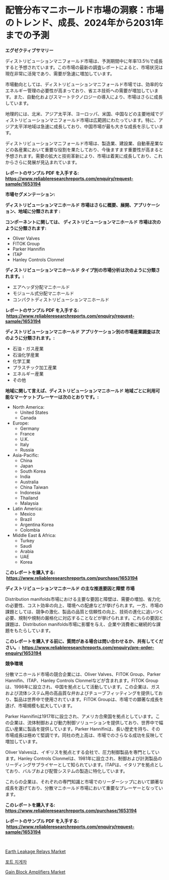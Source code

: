 <p><h1>配管分布マニホールド市場の洞察：市場のトレンド、成長、2024年から2031年までの予測</h1></p><p><strong>エグゼクティブサマリー</strong></p>
<p><p>ディストリビューションマニフォールド市場は、予測期間中に年率13.5％で成長すると予想されています。この市場の最新の調査レポートによると、市場状況は現在非常に活発であり、需要が急速に増加しています。</p><p>市場動向としては、ディストリビューションマニフォールド市場では、効率的なエネルギー管理の必要性が高まっており、省エネ技術への需要が増加しています。また、自動化およびスマートテクノロジーの導入により、市場はさらに成長しています。</p><p>地理的には、北米、アジア太平洋、ヨーロッパ、米国、中国などの主要地域でディストリビューションマニフォールド市場は広範囲にわたっています。特に、アジア太平洋地域は急速に成長しており、中国市場が最も大きな成長を示しています。</p><p>ディストリビューションマニフォールド市場は、製造業、建設業、自動車産業などの各産業において重要な役割を果たしており、今後ますます重要性が高まると予想されます。需要の拡大と技術革新により、市場は着実に成長しており、これからさらに発展が見込まれています。</p></p>
<p><strong>レポートのサンプル PDF を入手する: <a href="https://www.reliableresearchreports.com/enquiry/request-sample/1653194">https://www.reliableresearchreports.com/enquiry/request-sample/1653194</a></strong></p>
<p><strong>市場セグメンテーション:</strong></p>
<p><strong> ディストリビューションマニホールド 市場はさらに概要、展開、アプリケーション、地域に分類されます :</strong></p>
<p><strong>コンポーネントに関しては、 ディストリビューションマニホールド 市場は次のように分類されます: &nbsp;</strong></p>
<p><ul><li>Oliver Valves</li><li>FITOK Group</li><li>Parker Hannifin</li><li>ITAP</li><li>​Hanley Controls Clonmel</li></ul></p>
<p><strong> ディストリビューションマニホールド タイプ別の市場分析は次のように分類されます。:</strong></p>
<p><ul><li>エアヘッダ分配マニホールド</li><li>モジュール式分配マニホールド</li><li>コンパクトディストリビューションマニホールド</li></ul></p>
<p><strong>レポートのサンプル PDF を入手する: &nbsp;<a href="https://www.reliableresearchreports.com/enquiry/request-sample/1653194">https://www.reliableresearchreports.com/enquiry/request-sample/1653194</a></strong></p>
<p><strong> ディストリビューションマニホールド アプリケーション別の市場産業調査は次のように分類されます。:</strong></p>
<p><ul><li>石油・ガス産業</li><li>石油化学産業</li><li>化学工業</li><li>プラスチック加工産業</li><li>エネルギー産業</li><li>その他</li></ul></p>
<p><strong>地域に関して言えば、ディストリビューションマニホールド 地域ごとに利用可能なマーケットプレーヤーは次のとおりです。:</strong></p>
<p><ul>
    <li>
        North America:
        <ul>
            <li>United States</li>
            <li>Canada</li>
        </ul>
    </li>
    <li>
        Europe:
        <ul>
            <li>Germany</li>
            <li>France</li>
            <li>U.K.</li>
            <li>Italy</li>
            <li>Russia</li>
        </ul>
    </li>
    <li>
        Asia-Pacific:
        <ul>
            <li>China</li>
            <li>Japan</li>
            <li>South Korea</li>
            <li>India</li>
            <li>Australia</li>
            <li>China Taiwan</li>
            <li>Indonesia</li>
            <li>Thailand</li>
            <li>Malaysia</li>
        </ul>
    </li>
    <li>
        Latin America:
        <ul>
            <li>Mexico</li>
            <li>Brazil</li>
            <li>Argentina Korea</li>
            <li>Colombia</li>
        </ul>
    </li>
    <li>
        Middle East & Africa:
        <ul>
            <li>Turkey</li>
            <li>Saudi</li>
            <li>Arabia</li>
            <li>UAE</li>
            <li>Korea</li>
        </ul>
    </li>
    </ul></p>
<p><strong>このレポートを購入する: &nbsp;<a href="https://www.reliableresearchreports.com/purchase/1653194">https://www.reliableresearchreports.com/purchase/1653194</a></strong></p>
<p><strong>ディストリビューションマニホールド の主な推進要因と障壁 市場</strong></p>
<p><p>Distribution manifolds市場における主要な要因と障壁は、需要の増加、省力化の必要性、コスト効率の向上、環境への配慮などが挙げられます。一方、市場の課題としては、競争の激化、製品の品質と信頼性の向上、技術の進化に追いつく必要、規制や規制の厳格化に対応することなどが挙げられます。これらの要因と課題は、Distribution manifolds市場に影響を与え、企業や消費者に継続的な課題をもたらしています。</p></p>
<p><strong>このレポートを購入する前に、質問がある場合は問い合わせるか、共有してください。:&nbsp; <a href="https://www.reliableresearchreports.com/enquiry/pre-order-enquiry/1653194">https://www.reliableresearchreports.com/enquiry/pre-order-enquiry/1653194</a></strong></p>
<p><strong>競争環境</strong></p>
<p><p>分散マニホールド市場の競合企業には、Oliver Valves、FITOK Group、Parker Hannifin、ITAP、Hanley Controls Clonmelなどが含まれます。FITOK Groupは、1998年に設立され、中国を拠点として活動しています。この企業は、ガスおよび流体システム用の高品質な弁およびチューブフィッティングを提供しており、製品は世界中で使用されています。FITOK Groupは、市場での顕著な成長を遂げ、市場規模も拡大しています。</p><p>Parker Hannifinは1917年に設立され、アメリカ合衆国を拠点としています。この企業は、流体制御および動力制御ソリューションを提供しており、世界中で幅広い産業に製品を提供しています。Parker Hannifinは、長い歴史を持ち、その市場成長は極めて堅調です。同社の売上高は、市場でのさらなる成功を反映して増加しています。</p><p>Oliver Valvesは、イギリスを拠点とする会社で、圧力制御製品を専門としています。Hanley Controls Clonmelは、1981年に設立され、制御および計測製品のリーディングサプライヤーとして知られています。ITAPは、イタリアを拠点としており、バルブおよび配管システムの製造に特化しています。</p><p>これらの企業は、それぞれの専門知識と市場でのリーダーシップにおいて顕著な成長を遂げており、分散マニホールド市場において重要なプレーヤーとなっています。</p></p>
<p><strong>このレポートを購入する: &nbsp; <a href="https://www.reliableresearchreports.com/purchase/1653194">https://www.reliableresearchreports.com/purchase/1653194</a></strong></p>
<p><strong>レポートのサンプル PDF を入手する: &nbsp;<a href="https://www.reliableresearchreports.com/enquiry/request-sample/1653194">https://www.reliableresearchreports.com/enquiry/request-sample/1653194</a></strong><strong></strong></p>
<p>&nbsp;</p>
<p><p><a href="https://github.com/AKSHATREPORTPRIME/Market-Research-Report-List-3/blob/main/earth-leakage-relays-market.md">Earth Leakage Relays Market</a></p><p><a href="https://medium.com/@marcpascual04/%ED%8F%AC%ED%81%AC%EB%A6%AC%ED%94%84%ED%8A%B8-%EC%8B%9C%EC%9E%A5-%EB%B3%B4%EA%B3%A0%EC%84%9C%EB%8A%94-%EC%9D%B4-%EC%8B%9C%EC%9E%A5%EC%9D%98-%EC%B5%9C%EC%8B%A0-%ED%8A%B8%EB%A0%8C%EB%93%9C%EC%99%80-%EC%84%B1%EC%9E%A5-%EA%B8%B0%ED%9A%8C%EB%A5%BC-%EB%B0%9D%ED%98%80%EB%83%85%EB%8B%88%EB%8B%A4-24064a951909">포트 지게차</a></p><p><a href="https://github.com/indrystar/Market-Research-Report-List-2/blob/main/gain-block-amplifiers-market.md">Gain Block Amplifiers Market</a></p></p>